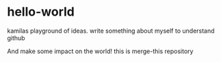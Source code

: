 # hello-world
kamilas playground of ideas. 
write something about myself to understand github

And make some impact on the world!
this is merge-this repository

